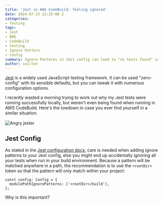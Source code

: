 ```yaml
---
title: 'Jest in AWS CodeBuild: feeling ignored'
date: 2024-07-23 13:25:00 Z
categories:
- Testing
tags:
- Jest
- AWS
- CodeBuild
- testing
- Ignore Pattern
- config
summary: Ignore Patterns in Jest config can lead to "no tests found" in CI
author: cwilton
---
```


[Jest](https://jestjs.io/) is a widely used JavaScript testing framework. It can be used "zero-config" with its sensible defaults, but you can tweak it with numerous configuration options.

I recently wasted a morning trying to work out why my Jest tests were running successfully locally, but weren't even being found when running in AWS CodeBuild. Here's the lowdown in case you ever find yourself in a similar situation.

<img src="/uploads/jester-grrr.png" alt="Angry jester" title="I jest you not" style="display: block; margin: 1rem auto;" />

## Jest Config

As stated in the [Jest configuration docs](https://jestjs.io/docs/configuration#modulepathignorepatterns-arraystring), care is needed when adding ignore patterns to your Jest config, else you might end up accidentally ignoring all your tests when run in your build environment. Because a pattern will be matched anywhere in a path, the recommendation is to use the `<rootDir>` token so that the pattern will only match within your project:

```
const config: Config = {
  modulePathIgnorePatterns: ['<rootDir>/build'],
};
```

Why is this important?
